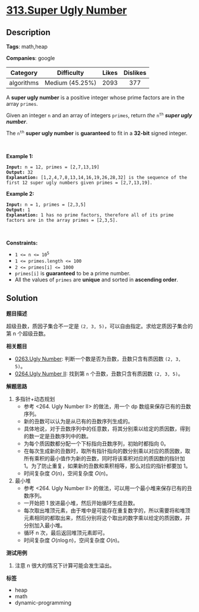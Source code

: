 # [313.Super Ugly Number](https://leetcode.com/problems/super-ugly-number/description/)

## Description

**Tags**: math,heap

**Companies**: google

|  Category  |   Difficulty    | Likes | Dislikes |
| :--------: | :-------------: | :---: | :------: |
| algorithms | Medium (45.25%) | 2093  |   377    |

<p>A <strong>super ugly number</strong> is a positive integer whose prime factors are in the array <code>primes</code>.</p>
<p>Given an integer <code>n</code> and an array of integers <code>primes</code>, return <em>the</em> <code>n<sup>th</sup></code> <em><strong>super ugly number</strong></em>.</p>
<p>The <code>n<sup>th</sup></code> <strong>super ugly number</strong> is <strong>guaranteed</strong> to fit in a <strong>32-bit</strong> signed integer.</p>
<p>&nbsp;</p>
<p><strong class="example">Example 1:</strong></p>
<pre><code><strong>Input:</strong> n = 12, primes = [2,7,13,19]
<strong>Output:</strong> 32
<strong>Explanation:</strong> [1,2,4,7,8,13,14,16,19,26,28,32] is the sequence of the first 12 super ugly numbers given primes = [2,7,13,19].</code></pre>
<p><strong class="example">Example 2:</strong></p>
<pre><code><strong>Input:</strong> n = 1, primes = [2,3,5]
<strong>Output:</strong> 1
<strong>Explanation:</strong> 1 has no prime factors, therefore all of its prime factors are in the array primes = [2,3,5].</code></pre>
<p>&nbsp;</p>
<p><strong>Constraints:</strong></p>
<ul>
  <li><code>1 &lt;= n &lt;= 10<sup>5</sup></code></li>
  <li><code>1 &lt;= primes.length &lt;= 100</code></li>
  <li><code>2 &lt;= primes[i] &lt;= 1000</code></li>
  <li><code>primes[i]</code> is <strong>guaranteed</strong> to be a prime number.</li>
  <li>All the values of <code>primes</code> are <strong>unique</strong> and sorted in <strong>ascending order</strong>.</li>
</ul>

## Solution

**题目描述**

超级丑数，质因子集合不一定是 `(2, 3, 5)`，可以自由指定。求给定质因子集合的第 n 个超级丑数。

**相关题目**

- [0263.Ugly Number](./0263.ugly-number.md): 判断一个数是否为丑数，丑数只含有质因数 `(2, 3, 5)`。
- [0264.Ugly Number II](./0264.ugly-number-ii.md): 找到第 `n` 个丑数，丑数只含有质因数 `(2, 3, 5)`。

**解题思路**

1. 多指针+动态规划
   - 参考 <264. Ugly Number II> 的做法，用一个 dp 数组来保存已有的丑数序列。
   - 新的丑数可以认为是从已有的丑数序列生成的。
   - 具体地说，对于丑数序列中的任意数，将其分别乘以给定的质因数，得到的数一定是丑数序列中的数。
   - 为每个质因数都分配一个下标指向丑数序列，初始时都指向 0。
   - 在每次生成新的丑数时，取所有指针指向的数分别乘以对应的质因数，取所有乘积的最小值作为新的丑数，同时将该乘积对应的质因数的指针加 1。为了防止重复，如果新的丑数和乘积相等，那么对应的指针都要加 1。
   - 时间复杂度 $O(n)$，空间复杂度 $O(n)$。
2. 最小堆
   - 参考 <264. Ugly Number II> 的做法，可以用一个最小堆来保存已有的丑数序列。
   - 一开始把 1 放进最小堆，然后开始循环生成丑数。
   - 每次取出堆顶元素，由于堆中是可能存在重复数字的，所以需要将和堆顶元素相同的都取出来，然后分别将这个取出的数字乘以给定的质因数，并分别加入最小堆。
   - 循环 n 次，最后返回堆顶元素即可。
   - 时间复杂度 $O(n \log n)$，空间复杂度 $O(n)$。

**测试用例**

1. 注意 n 很大的情况下计算可能会发生溢出。

**标签**

- heap
- math
- dynamic-programming
